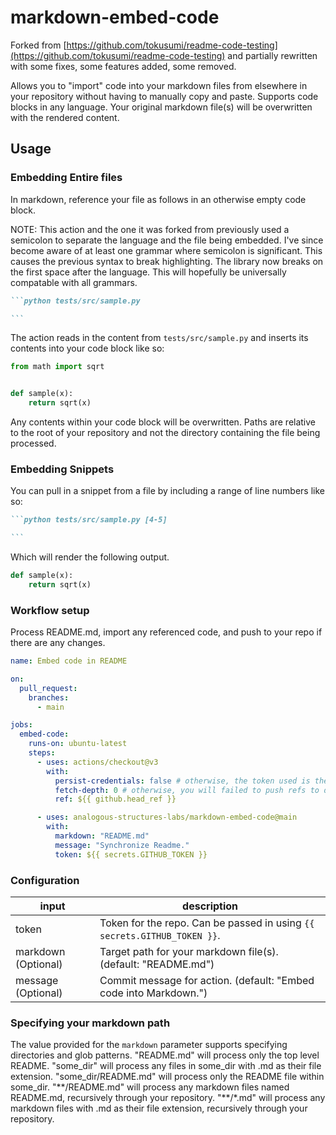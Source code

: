 # markdown-embed-code

Forked from [https://github.com/tokusumi/readme-code-testing](https://github.com/tokusumi/readme-code-testing) and partially rewritten with some fixes, some features added, some removed.

Allows you to "import" code into your markdown files from elsewhere in your repository without having to manually copy and paste.
Supports code blocks in any language. Your original markdown file(s) will be overwritten with the rendered content.

<!-- See [demo repo](https://github.com/tokusumi/readme-code-testing) if you are interested in testing code within README. -->

## Usage

### Embedding Entire files

In markdown, reference your file as follows in an otherwise empty code block.

NOTE: This action and the one it was forked from previously used a semicolon to separate the language and the file being embedded. I've since become aware of at least one grammar where semicolon is significant. This causes the previous syntax to break highlighting. The library now breaks on the first space after the language. This will hopefully be universally compatable with all grammars.

````markdown
```python tests/src/sample.py

```
````

The action reads in the content from `tests/src/sample.py` and inserts its contents into your code block like so:

```python tests/src/sample.py
from math import sqrt


def sample(x):
    return sqrt(x)

```

Any contents within your code block will be overwritten. Paths are relative to the root of your repository and not the directory containing the file being processed.

### Embedding Snippets

You can pull in a snippet from a file by including a range of line numbers like so:

````markdown
```python tests/src/sample.py [4-5]

```
````

Which will render the following output.

```python tests/src/sample.py [4-5]
def sample(x):
    return sqrt(x)
```

### Workflow setup

Process README.md, import any referenced code, and push to your repo if there are any changes.

```yaml
name: Embed code in README

on:
  pull_request:
    branches:
      - main

jobs:
  embed-code:
    runs-on: ubuntu-latest
    steps:
      - uses: actions/checkout@v3
        with:
          persist-credentials: false # otherwise, the token used is the GITHUB_TOKEN, instead of your personal token
          fetch-depth: 0 # otherwise, you will failed to push refs to dest repo
          ref: ${{ github.head_ref }}

      - uses: analogous-structures-labs/markdown-embed-code@main
        with:
          markdown: "README.md"
          message: "Synchronize Readme."
          token: ${{ secrets.GITHUB_TOKEN }}
```

### Configuration

| input                | description                                                              |
| -------------------- | ------------------------------------------------------------------------ |
| token                | Token for the repo. Can be passed in using `{{ secrets.GITHUB_TOKEN }}`. |
| markdown (Optional)  | Target path for your markdown file(s). (default: "README.md")            |
| message (Optional)   | Commit message for action. (default: "Embed code into Markdown.")        |


### Specifying your markdown path

The value provided for the `markdown` parameter supports specifying directories and glob patterns.
"README.md" will process only the top level README.
"some_dir" will process any files in some_dir with .md as their file extension.
"some_dir/README.md" will process only the README file within some_dir.
"\*\*/README.md" will process any markdown files named README.md, recursively through your repository.
"\*\*/*.md" will process any markdown files with .md as their file extension, recursively through your repository.
